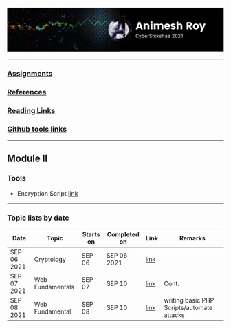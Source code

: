 ![img](img/header.png)

---

### [Assignments](assignments/index.md)
### [References](ref/index.md)
### [Reading Links](ref/reading.md)
### [Github tools links](ref/tools.md)
---

## Module II

### Tools

* Encryption Script [link](https://github.com/anir0y/CyberShikshaa/tree/main/module-II/encryption)

---

### Topic lists by date

|Date | Topic | Starts on |Completed on| Link|Remarks|
|---|---|---|---|---|---|
|SEP 06 2021|Cryptology|SEP 06| SEP 06 2021|[link](https://github.com/anir0y/CyberShikshaa/tree/main/module-II/Cryptology)||
|SEP 07 2021|Web Fundamentals| SEP 07|SEP 10|[link](web-technology)|Cont.|
|SEP 08 2021|Web Fundamental | SEP 08|SEP 10|[link](https://github.com/anir0y/CyberShikshaa/tree/main/module-II/dvwa)|writing basic PHP Scripts/automate attacks|





